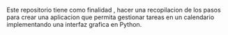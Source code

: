 Este repositorio tiene como finalidad , hacer una recopilacion 
de los pasos para crear una aplicacion que permita gestionar 
tareas en un calendario implementando una interfaz grafica en Python.
